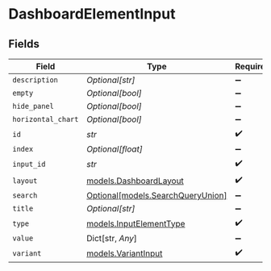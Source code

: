 # DashboardElementInput


## Fields

| Field                                                              | Type                                                               | Required                                                           | Description                                                        |
| ------------------------------------------------------------------ | ------------------------------------------------------------------ | ------------------------------------------------------------------ | ------------------------------------------------------------------ |
| `description`                                                      | *Optional[str]*                                                    | :heavy_minus_sign:                                                 | N/A                                                                |
| `empty`                                                            | *Optional[bool]*                                                   | :heavy_minus_sign:                                                 | N/A                                                                |
| `hide_panel`                                                       | *Optional[bool]*                                                   | :heavy_minus_sign:                                                 | N/A                                                                |
| `horizontal_chart`                                                 | *Optional[bool]*                                                   | :heavy_minus_sign:                                                 | N/A                                                                |
| `id`                                                               | *str*                                                              | :heavy_check_mark:                                                 | N/A                                                                |
| `index`                                                            | *Optional[float]*                                                  | :heavy_minus_sign:                                                 | N/A                                                                |
| `input_id`                                                         | *str*                                                              | :heavy_check_mark:                                                 | N/A                                                                |
| `layout`                                                           | [models.DashboardLayout](../models/dashboardlayout.md)             | :heavy_check_mark:                                                 | N/A                                                                |
| `search`                                                           | [Optional[models.SearchQueryUnion]](../models/searchqueryunion.md) | :heavy_minus_sign:                                                 | N/A                                                                |
| `title`                                                            | *Optional[str]*                                                    | :heavy_minus_sign:                                                 | N/A                                                                |
| `type`                                                             | [models.InputElementType](../models/inputelementtype.md)           | :heavy_check_mark:                                                 | N/A                                                                |
| `value`                                                            | Dict[str, *Any*]                                                   | :heavy_minus_sign:                                                 | N/A                                                                |
| `variant`                                                          | [models.VariantInput](../models/variantinput.md)                   | :heavy_check_mark:                                                 | N/A                                                                |